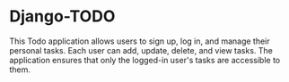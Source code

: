 # Django-TODO
This Todo application allows users to sign up, log in, and manage their personal tasks. Each user can add, update, delete, and view tasks. The application ensures that only the logged-in user's tasks are accessible to them.
